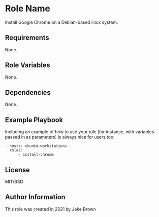 Role Name
=========

Install Google Chrome on a Debian-based linux system.

Requirements
------------

None.

Role Variables
--------------

None.

Dependencies
------------

None.

Example Playbook
----------------

Including an example of how to use your role (for instance, with variables passed in as parameters) is always nice for users too:
```
- hosts: ubuntu-workstations
  roles:
      - install-chrome
```

License
-------

MIT/BSD

Author Information
------------------

This role was created in 2021 by Jake Brown
